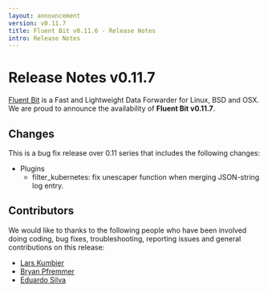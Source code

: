 ```yaml
---
layout: announcement
version: v0.11.7
title: Fluent Bit v0.11.6 - Release Notes
intro: Release Notes
---
```


# Release Notes v0.11.7

[Fluent Bit](http://fluentbit.io) is a Fast and Lightweight Data Forwarder for Linux, BSD and OSX. We are proud to announce the availability of __Fluent Bit v0.11.7__.

## Changes

This is a bug fix release over 0.11 series that includes the following changes:

- Plugins
  - filter\_kubernetes: fix unescaper function when merging JSON-string log entry.

## Contributors

We would like to thanks to the following people who have been involved doing coding, bug fixes, troubleshooting, reporting issues and general contributions on this release:

- [Lars Kumbier](https://github.com/LarsKumbier)
- [Bryan Pfremmer](https://github.com/pfremm)
- [Eduardo Silva](http://github.com/edsiper)
